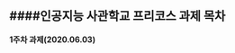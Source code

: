 ####인공지능 사관학교 프리코스 과제 목차
--------------------------------------------------

**1주차 과제(2020.06.03)**
